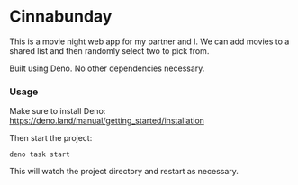 # Cinnabunday

This is a movie night web app for my partner and I. We can add movies to a
shared list and then randomly select two to pick from.

Built using Deno. No other dependencies necessary.

### Usage

Make sure to install Deno: https://deno.land/manual/getting_started/installation

Then start the project:

```
deno task start
```

This will watch the project directory and restart as necessary.
